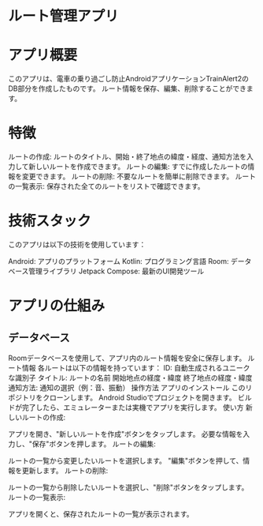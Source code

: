 ルート管理アプリ
===

# アプリ概要
このアプリは、電車の乗り過ごし防止AndroidアプリケーションTrainAlert2のDB部分を作成したものです。
ルート情報を保存、編集、削除することができます。

# 特徴
ルートの作成: ルートのタイトル、開始・終了地点の緯度・経度、通知方法を入力して新しいルートを作成できます。
ルートの編集: すでに作成したルートの情報を変更できます。
ルートの削除: 不要なルートを簡単に削除できます。
ルートの一覧表示: 保存された全てのルートをリストで確認できます。

# 技術スタック
このアプリは以下の技術を使用しています：

Android: アプリのプラットフォーム
Kotlin: プログラミング言語
Room: データベース管理ライブラリ
Jetpack Compose: 最新のUI開発ツール

# アプリの仕組み
## データベース
Roomデータベースを使用して、アプリ内のルート情報を安全に保存します。
ルート情報
各ルートは以下の情報を持っています：
ID: 自動生成されるユニークな識別子
タイトル: ルートの名前
開始地点の経度・緯度
終了地点の経度・緯度
通知方法: 通知の選択（例：音、振動）
操作方法
アプリのインストール
このリポジトリをクローンします。
Android Studioでプロジェクトを開きます。
ビルドが完了したら、エミュレーターまたは実機でアプリを実行します。
使い方
新しいルートの作成:

アプリを開き、"新しいルートを作成"ボタンをタップします。
必要な情報を入力し、"保存"ボタンを押します。
ルートの編集:

ルートの一覧から変更したいルートを選択します。
"編集"ボタンを押して、情報を更新します。
ルートの削除:

ルートの一覧から削除したいルートを選択し、"削除"ボタンをタップします。
ルートの一覧表示:

アプリを開くと、保存されたルートの一覧が表示されます。
